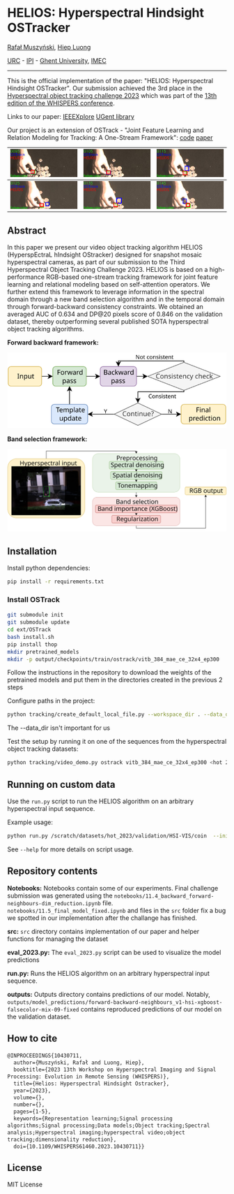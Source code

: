 # HELIOS: Hyperspectral Hindsight OSTracker

[Rafał Muszyński](https://orcid.org/0000-0002-1676-8458), [Hiep Luong](https://telin.ugent.be/~hluong/)

[URC](https://urc.ugent.be/) - [IPI](https://ipi.ugent.be/) - [Ghent University](https://www.ugent.be/en), [IMEC](https://www.imec.be/nl)

---

This is the official implementation of the paper: "HELIOS: Hyperspectral Hindsight OSTracker". Our submission achieved the 3rd place in the [Hyperspectral object tracking challenge 2023](https://www.hsitracking.com) which was part of the [13th edition of the WHISPERS conference](https://www.ieee-whispers.com/).

Links to our paper: [IEEEXplore](https://ieeexplore.ieee.org/document/10430711) [UGent library](http://hdl.handle.net/1854/LU-01HMGW91APH2Y5AX6MJNXXV1VV)

Our project is an extension of OSTrack - "Joint Feature Learning and Relation Modeling for Tracking: A One-Stream Framework": [code](https://github.com/botaoye/OSTrack) [paper](https://arxiv.org/abs/2203.11991) 

|   ![](imgs/coin/0095.png) | ![](imgs/coin/0105.png)   |  ![](imgs/coin/0115.png) |
|-|-|-|
| ![](imgs/coin/0125.png)   | ![](imgs/coin/0135.png)| ![](imgs/coin/0145.png) |


## Abstract

In this paper we present our video object tracking algorithm HELIOS (HyperspEctraL hIndsight OStracker) designed for snapshot mosaic hyperspectral cameras,
as part of our submission to the Third Hyperspectral Object Tracking Challenge 2023.
HELIOS is based on a high-performance RGB-based one-stream tracking framework for joint feature learning and relational modeling
based on self-attention operators. We further extend this framework to leverage information in the spectral domain through a new band selection algorithm
and in the temporal domain through forward-backward consistency constraints. We obtained an averaged AUC of 0.634 and DP@20 pixels score of 0.846 on the validation dataset,
thereby outperforming several published SOTA hyperspectral object tracking algorithms.

**Forward backward framework:**
<p align="center">
  <img src="imgs/forward_backward.svg"/>
</p>

**Band selection framework:**
<p align="center">
  <img src="imgs/band_selection.svg"/>
</p>
  
## Installation

Install python dependencies:
```bash
pip install -r requirements.txt
```

### Install OSTrack
```bash
git submodule init
git submodule update
cd ext/OSTrack 
bash install.sh
pip install thop
mkdir pretrained_models
mkdir -p output/checkpoints/train/ostrack/vitb_384_mae_ce_32x4_ep300
```

Follow the instructions in the repository to download the weights of the pretrained models and put them in the directories created in the previous 2 steps

Configure paths in the project:
```bash
python tracking/create_default_local_file.py --workspace_dir . --data_dir ./data --save_dir ./output
```

The --data_dir isn't important for us

Test the setup by running it on one of the sequences from the hyperspectral object tracking datasets:
```bash
python tracking/video_demo.py ostrack vitb_384_mae_ce_32x4_ep300 <hot 2023 path>/training/HSI-VIS-FalseColor/automobile5 --optional_box 15 174 10 10 --save_results
```

## Running on custom data
Use the `run.py` script to run the HELIOS algorithm on an arbitrary hyperspectral input sequence.

Example usage:
```bash
python run.py /scratch/datasets/hot_2023/validation/HSI-VIS/coin  --init_bbox 96 83 16 16 --camera_type HSI-VIS --scene_name coin
```
See `--help` for more details on script usage.

## Repository contents

**Notebooks:** 
Notebooks contain some of our experiments. Final challenge submission was generated using the `notebooks/11.4_backward_forward-neighbours-dim_reduction.ipynb` file. `notebooks/11.5_final_model_fixed.ipynb` and files in the `src` folder fix a bug we spotted in our implementation after the challange has finished.  

**src:**
`src` directory contains implementation of our paper and helper functions for managing the dataset

**eval_2023.py:**
The `eval_2023.py` script can be used to visualize the model predictions

**run.py:**
Runs the HELIOS algorithm on an arbitrary hyperspectral input sequence.

**outputs:**
Outputs directory contains predictions of our model. Notably, `outputs/model_predictions/forward-backward-neighbours_v1-hsi-xgboost-falsecolor-mix-09-fixed` contains reproduced predictions of our model on the validation dataset.

## How to cite
```
@INPROCEEDINGS{10430711,
  author={Muszyński, Rafał and Luong, Hiep},
  booktitle={2023 13th Workshop on Hyperspectral Imaging and Signal Processing: Evolution in Remote Sensing (WHISPERS)}, 
  title={Helios: Hyperspectral Hindsight Ostracker}, 
  year={2023},
  volume={},
  number={},
  pages={1-5},
  keywords={Representation learning;Signal processing algorithms;Signal processing;Data models;Object tracking;Spectral analysis;Hyperspectral imaging;hyperspectral video;object tracking;dimensionality reduction},
  doi={10.1109/WHISPERS61460.2023.10430711}}
```

## License

MIT License
